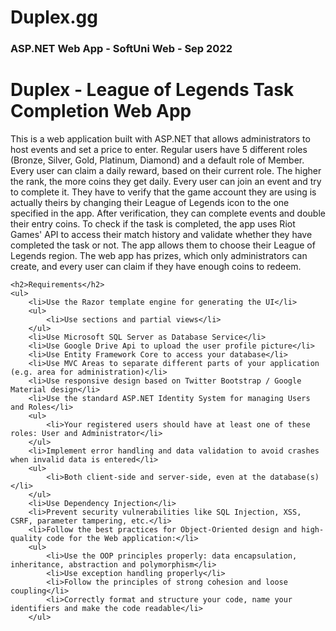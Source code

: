 <h1>Duplex.gg</h1>
<h3>ASP.NET Web App - SoftUni Web - Sep 2022</h3>


<h1>Duplex - League of Legends Task Completion Web App</h1>
    <p>This is a web application built with ASP.NET that allows administrators to host events and set a price to enter. Regular users have 5 different roles (Bronze, Silver, Gold, Platinum, Diamond) and a default role of Member. Every user can claim a daily reward, based on their current role. The higher the rank, the more coins they get daily. Every user can join an event and try to complete it. They have to verify that the game account they are using is actually theirs by changing their League of Legends icon to the one specified in the app. After verification, they can complete events and double their entry coins. To check if the task is completed, the app uses Riot Games' API to access their match history and validate whether they have completed the task or not. The app allows them to choose their League of Legends region. The web app has prizes, which only administrators can create, and every user can claim if they have enough coins to redeem.</p>

    <h2>Requirements</h2>
    <ul>
        <li>Use the Razor template engine for generating the UI</li>
        <ul>
            <li>Use sections and partial views</li>
        </ul>
        <li>Use Microsoft SQL Server as Database Service</li>
        <li>Use Google Drive Api to upload the user profile picture</li>
        <li>Use Entity Framework Core to access your database</li>
        <li>Use MVC Areas to separate different parts of your application (e.g. area for administration)</li>
        <li>Use responsive design based on Twitter Bootstrap / Google Material design</li>
        <li>Use the standard ASP.NET Identity System for managing Users and Roles</li>
        <ul>
            <li>Your registered users should have at least one of these roles: User and Administrator</li>
        </ul>
        <li>Implement error handling and data validation to avoid crashes when invalid data is entered</li>
        <ul>
            <li>Both client-side and server-side, even at the database(s)</li>
        </ul>
        <li>Use Dependency Injection</li>
        <li>Prevent security vulnerabilities like SQL Injection, XSS, CSRF, parameter tampering, etc.</li>
        <li>Follow the best practices for Object-Oriented design and high-quality code for the Web application:</li>
        <ul>
            <li>Use the OOP principles properly: data encapsulation, inheritance, abstraction and polymorphism</li>
            <li>Use exception handling properly</li>
            <li>Follow the principles of strong cohesion and loose coupling</li>
            <li>Correctly format and structure your code, name your identifiers and make the code readable</li>
        </ul>

